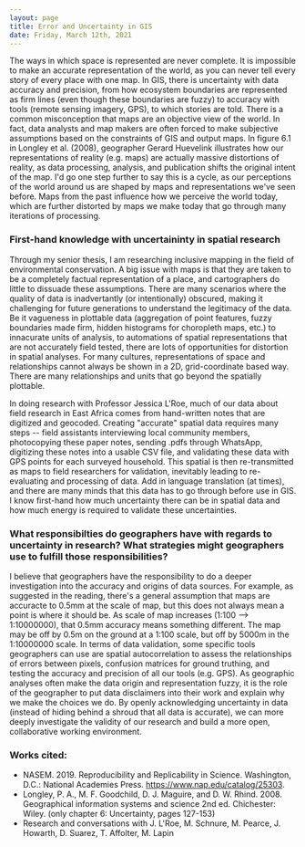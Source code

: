 ```yaml
---
layout: page
title: Error and Uncertainty in GIS
date: Friday, March 12th, 2021
---
```


The ways in which space is represented are never complete. It is impossible to make an accurate representation of the world, as you can never tell every story of every place with one map. In GIS, there is uncertainty with data accuracy and precision, from how ecosystem boundaries are represented as firm lines (even though these boundaries are fuzzy) to accuracy with tools (remote sensing imagery, GPS), to which stories are told. There is a common misconception that maps are an objective view of the world. In fact, data analysts and map makers are often forced to make subjective assumptions based on the constraints of GIS and output maps. In figure 6.1 in Longley et al. (2008), geographer Gerard Huevelink illustrates how our representations of reality (e.g. maps) are actually massive distortions of reality, as data processing, analysis, and publication shifts the original intent of the map.  I'd go one step further to say this is a cycle, as our perceptions of the world around us are shaped by maps and representations we've seen before. Maps from the past influence how we perceive the world today, which are further distorted by maps we make today that go through many iterations of processing.


### First-hand knowledge with uncertaininty in spatial research

Through my senior thesis, I am researching inclusive mapping in the field of environmental conservation. A big issue with maps is that they are taken to be a completely factual representation of a place, and cartographers do little to dissuade these assumptions. There are many scenarios where the quality of data is inadvertantly (or intentionally) obscured, making it challenging for future generations to understand the legitimacy of the data.  Be it vagueness in plottable data (aggregation of point features, fuzzy boundaries made firm, hidden histograms for choropleth maps, etc.) to innacurate units of analysis, to automations of spatial representations that are not accurately field tested, there are lots of opportunities for distortion in spatial analyses.  For many cultures, representations of space and relationships cannot always be shown in a 2D, grid-coordinate based way. There are many relationships and units that go beyond the spatially plottable.

In doing research with Professor Jessica L'Roe, much of our data about field research in East Africa comes from hand-written notes that are digitized and geocoded. Creating "accurate" spatial data requires many steps -- field assistants interviewing local community members, photocopying these paper notes, sending .pdfs through WhatsApp, digitizing these notes into a usable CSV file, and validating these data with GPS points for each surveyed household. This spatial is then re-transmitted as maps to field researchers for validation, inevitably leading to re-evaluating and processing of data. Add in language translation (at times), and there are many minds that this data has to go through before use in GIS. I know first-hand how much uncertainty there can be in spatial data and how much energy is required to validate these uncertainties. 


### What responsibilties do geographers have with regards to uncertainty in research? What strategies might geographers use to fulfill those responsibilities?

I believe that geographers have the responsibility to do a deeper investigation into the accuracy and origins of data sources. For example, as suggested in the reading, there's a general assumption that maps are accuracte to 0.5mm at the scale of map, but this does not always mean a point is where it should be. As scale of map increases (1:100 --> 1:10000000), that 0.5mm accuracy means something different. The map may be off by 0.5m on the ground at a 1:100 scale, but off by 5000m in the 1:10000000 scale. In terms of data validation, some specific tools geographers can use are spatial autocorrelation to assess the relationships of errors between pixels, confusion matrices for ground truthing, and testing the accuracy and precision of all our tools (e.g. GPS). As geographic analyses often make the data origin and representation fuzzy, it is the role of the geographer to put data disclaimers into their work and explain why we make the choices we do. By openly acknowledging uncertainty in data (instead of hiding behind a shroud that all data is accurate), we can more deeply investigate the validity of our research and build a more open, collaborative working environment.


### Works cited:

- NASEM. 2019. Reproducibility and Replicability in Science. Washington, D.C.: National Academies Press. https://www.nap.edu/catalog/25303.
- Longley, P. A., M. F. Goodchild, D. J. Maguire, and D. W. Rhind. 2008. Geographical information systems and science 2nd ed. Chichester: Wiley. (only chapter 6: Uncertainty, pages 127-153)
- Research and conversations with J. L'Roe, M. Schnure, M. Pearce, J. Howarth, D. Suarez, T. Affolter, M. Lapin
